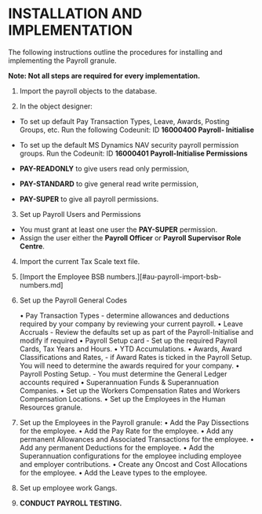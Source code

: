 # INSTALLATION AND IMPLEMENTATION

The following instructions outline the procedures for installing and implementing the Payroll granule.  

**Note: Not all steps are required for every implementation.**

1.	Import the payroll objects to the database.

2.	In the object designer: 

  * To set up default Pay Transaction Types, Leave, Awards, Posting Groups, etc. Run the following Codeunit: ID **16000400  Payroll-        Initialise** 
  
  * To set up the default MS Dynamics NAV security payroll permission groups.  Run the Codeunit: ID **16000401 Payroll-Initialise Permissions**  
      
  * **PAY-READONLY** to give users read only permission,
  * **PAY-STANDARD** to give general read write permission, 
  * **PAY-SUPER** to give all payroll permissions.
      
3.	Set up Payroll Users and Permissions

  * You must grant at least one user the **PAY-SUPER** permission.
  * Assign the user either the **Payroll Officer** or **Payroll Supervisor Role Centre**.
  
4.	Import the current Tax Scale text file.

5.	[Import the Employee BSB numbers.][#au-payroll-import-bsb-numbers.md]

6.	Set up the Payroll General Codes

      •	Pay Transaction Types - determine allowances and deductions required by your company by reviewing your current payroll.
      •	Leave Accruals - Review the defaults set up as part of the Payroll-Initialise and modify if required
      •	Payroll Setup card - Set up the required Payroll Cards, Tax Years and Hours.
      •	YTD Accumulations. 
      •	Awards, Award Classifications and Rates, - if Award Rates is ticked in the Payroll Setup.  You will need to determine the awards required for your company.
      •	Payroll Posting Setup. - You must determine the General Ledger accounts required
      •	Superannuation Funds & Superannuation Companies.
      •	Set up the Workers Compensation Rates and Workers Compensation Locations.
      •	Set up the Employees in the Human Resources granule.

7.	Set up the Employees in the Payroll granule:
      •	Add the Pay Dissections for the employee.
      •	Add the Pay Rate for the employee.
      •	Add any permanent Allowances and Associated Transactions for the employee.
      •	Add any permanent Deductions for the employee.
      •	Add the Superannuation configurations for the employee including employee and employer contributions.
      •	Create any Oncost and Cost Allocations for the employee.
      •	Add the Leave types to the employee.

8.	Set up employee work Gangs.

9.	**CONDUCT PAYROLL TESTING.**

